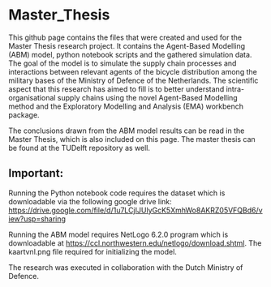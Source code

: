 # Master_Thesis

This github page contains the files that were created and used for the Master Thesis research project. It contains the Agent-Based Modelling (ABM) model, python notebook scripts and the gathered simulation data. The goal of the model is to simulate the supply chain processes and interactions between relevant agents of the bicycle distribution among the military bases of the Ministry of Defence of the Netherlands. The scientific aspect that this research has aimed to fill is to better understand intra-organisational supply chains using the novel Agent-Based Modelling method and the Exploratory Modelling and Analysis (EMA) workbench package.

The conclusions drawn from the ABM model results can be read in the Master Thesis, which is also included on this page. The master thesis can be found at the TUDelft repository as well.

## Important:
Running the Python notebook code requires the dataset which is downloadable via the following google drive link: https://drive.google.com/file/d/1u7LCjIJUlyGcK5XmhWo8AKRZ05VFQBd6/view?usp=sharing

Running the ABM model requires NetLogo 6.2.0 program which is downloadable at https://ccl.northwestern.edu/netlogo/download.shtml. The kaartvnl.png file required for initializing the model.

The research was executed in collaboration with the Dutch Ministry of Defence.
